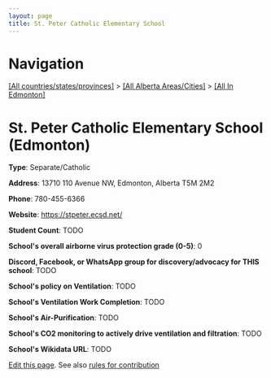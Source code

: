 ```yaml
---
layout: page
title: St. Peter Catholic Elementary School
---
```

# Navigation

[[All countries/states/provinces]](../../..) > [[All Alberta Areas/Cities]](../..) > [[All In Edmonton]](..)

# St. Peter Catholic Elementary School (Edmonton)

**Type**: Separate/Catholic

**Address**: 13710 110 Avenue NW, Edmonton, Alberta T5M 2M2

**Phone**: 780-455-6366

**Website**: <https://stpeter.ecsd.net/>

**Student Count**: TODO

**School's overall airborne virus protection grade (0-5)**: 0

**Discord, Facebook, or WhatsApp group for discovery/advocacy for THIS school**: TODO

**School's policy on Ventilation**: TODO

**School's Ventilation Work Completion**: TODO

**School's Air-Purification**: TODO

**School's CO2 monitoring to actively drive ventilation and filtration**: TODO

**School's Wikidata URL**: TODO


[Edit this page](https://github.com/ventilate-schools/AB/edit/main/./Edmonton/St._Peter_Catholic_Elementary_School.md). See also [rules for contribution](../../../contribution-rules/)